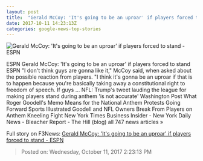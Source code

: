```yaml
---
layout: post
title:  "Gerald McCoy: 'It's going to be an uproar' if players forced to stand - ESPN"
date: 2017-10-11 14:23:13Z
categories: google-news-top-stories
---
```


![Gerald McCoy: 'It's going to be an uproar' if players forced to stand - ESPN](http://a4.espncdn.com/combiner/i?img=%2Fphoto%2F2015%2F1030%2Fr21280_1296x729_16%2D9.jpg)

ESPN Gerald McCoy: 'It's going to be an uproar' if players forced to stand ESPN "I don't think guys are gonna like it," McCoy said, when asked about the possible reaction from players. "I think it's gonna be an uproar if that is to happen because you're basically taking away a constitutional right to freedom of speech. If guys ... NFL: Trump's tweet lauding the league for making players stand during anthem 'is not accurate' Washington Post What Roger Goodell's Memo Means for the National Anthem Protests Going Forward Sports Illustrated Goodell and NFL Owners Break From Players on Anthem Kneeling Fight New York Times Business Insider - New York Daily News - Bleacher Report - The Hill (blog) all 747 news articles »


Full story on F3News: [Gerald McCoy: 'It's going to be an uproar' if players forced to stand - ESPN](http://www.f3nws.com/n/RdHJXB)

> Posted on: Wednesday, October 11, 2017 2:23:13 PM
